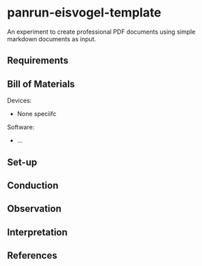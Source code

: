 # panrun-eisvogel-template

An experiment to create professional PDF documents using simple markdown documents as input.

## Requirements

## Bill of Materials

Devices:
- None speciifc

Software: 
- ...

## Set-up

## Conduction

## Observation

## Interpretation

## References


